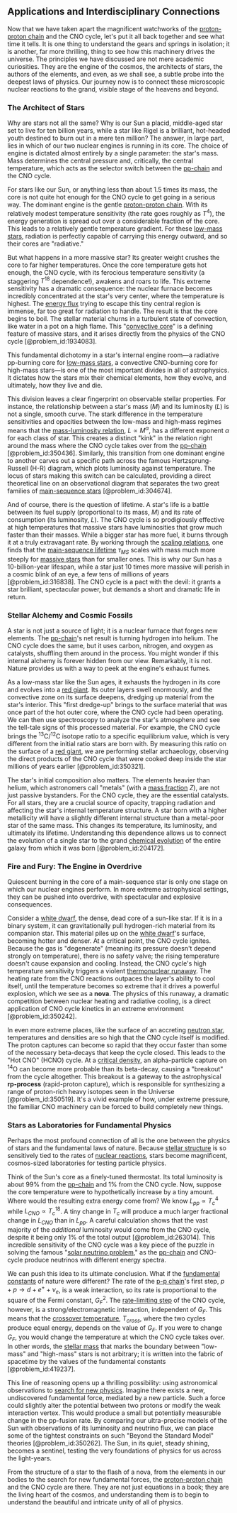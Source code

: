 ## Applications and Interdisciplinary Connections

Now that we have taken apart the magnificent watchworks of the [proton-proton chain](@article_id:160156) and the CNO cycle, let's put it all back together and see what time it tells. It is one thing to understand the gears and springs in isolation; it is another, far more thrilling, thing to see how this machinery drives the universe. The principles we have discussed are not mere academic curiosities. They are the engine of the cosmos, the architects of stars, the authors of the elements, and even, as we shall see, a subtle probe into the deepest laws of physics. Our journey now is to connect these microscopic nuclear reactions to the grand, visible stage of the heavens and beyond.

### The Architect of Stars

Why are stars not all the same? Why is our Sun a placid, middle-aged star set to live for ten billion years, while a star like Rigel is a brilliant, hot-headed youth destined to burn out in a mere ten million? The answer, in large part, lies in which of our two nuclear engines is running in its core. The choice of engine is dictated almost entirely by a single parameter: the star's mass. Mass determines the central pressure and, critically, the central temperature, which acts as the selector switch between the [pp-chain](@article_id:157106) and the CNO cycle.

For stars like our Sun, or anything less than about 1.5 times its mass, the core is not quite hot enough for the CNO cycle to get going in a serious way. The dominant engine is the gentle [proton-proton chain](@article_id:160156). With its relatively modest temperature sensitivity (the rate goes roughly as $T^4$), the energy generation is spread out over a considerable fraction of the core. This leads to a relatively gentle temperature gradient. For these [low-mass stars](@article_id:160946), radiation is perfectly capable of carrying this energy outward, and so their cores are "radiative."

But what happens in a more massive star? Its greater weight crushes the core to far higher temperatures. Once the core temperature gets hot enough, the CNO cycle, with its ferocious temperature sensitivity (a staggering $T^{18}$ dependence!), awakens and roars to life. This extreme sensitivity has a dramatic consequence: the nuclear furnace becomes incredibly concentrated at the star's very center, where the temperature is highest. The [energy flux](@article_id:265562) trying to escape this tiny central region is immense, far too great for radiation to handle. The result is that the core begins to boil. The stellar material churns in a turbulent state of convection, like water in a pot on a high flame. This "[convective core](@article_id:158065)" is a defining feature of massive stars, and it arises directly from the physics of the CNO cycle [@problem_id:1934083].

This fundamental dichotomy in a star's internal engine room—a radiative pp-burning core for [low-mass stars](@article_id:160946), a convective CNO-burning core for high-mass stars—is one of the most important divides in all of astrophysics. It dictates how the stars mix their chemical elements, how they evolve, and ultimately, how they live and die.

This division leaves a clear fingerprint on observable stellar properties. For instance, the relationship between a star's mass ($M$) and its luminosity ($L$) is not a single, smooth curve. The stark difference in the temperature sensitivities and opacities between the low-mass and high-mass regimes means that the [mass-luminosity relation](@article_id:160991), $L \propto M^\alpha$, has a different exponent $\alpha$ for each class of star. This creates a distinct "kink" in the relation right around the mass where the CNO cycle takes over from the [pp-chain](@article_id:157106) [@problem_id:350436]. Similarly, this transition from one dominant engine to another carves out a specific path across the famous Hertzsprung-Russell (H-R) diagram, which plots luminosity against temperature. The locus of stars making this switch can be calculated, providing a direct theoretical line on an observational diagram that separates the two great families of [main-sequence stars](@article_id:267310) [@problem_id:304674].

And of course, there is the question of lifetime. A star's life is a battle between its fuel supply (proportional to its mass, $M$) and its rate of consumption (its luminosity, $L$). The CNO cycle is so prodigiously effective at high temperatures that massive stars have luminosities that grow much faster than their masses. While a bigger star has more fuel, it burns through it at a truly extravagant rate. By working through the [scaling relations](@article_id:136356), one finds that the [main-sequence lifetime](@article_id:160304) $\tau_{MS}$ scales with mass much more steeply for [massive stars](@article_id:159390) than for smaller ones. This is why our Sun has a 10-billion-year lifespan, while a star just 10 times more massive will perish in a cosmic blink of an eye, a few tens of millions of years [@problem_id:316838]. The CNO cycle is a pact with the devil: it grants a star brilliant, spectacular power, but demands a short and dramatic life in return.

### Stellar Alchemy and Cosmic Fossils

A star is not just a source of light; it is a nuclear furnace that forges new elements. The [pp-chain](@article_id:157106)'s net result is turning hydrogen into helium. The CNO cycle does the same, but it uses carbon, nitrogen, and oxygen as catalysts, shuffling them around in the process. You might wonder if this internal alchemy is forever hidden from our view. Remarkably, it is not. Nature provides us with a way to peek at the engine's exhaust fumes.

As a low-mass star like the Sun ages, it exhausts the hydrogen in its core and evolves into a [red giant](@article_id:158245). Its outer layers swell enormously, and the convective zone on its surface deepens, dredging up material from the star's interior. This "first dredge-up" brings to the surface material that was once part of the hot outer core, where the CNO cycle had been operating. We can then use spectroscopy to analyze the star's atmosphere and see the tell-tale signs of this processed material. For example, the CNO cycle brings the $^{13}\text{C}/^{12}\text{C}$ isotope ratio to a specific equilibrium value, which is very different from the initial ratio stars are born with. By measuring this ratio on the surface of a [red giant](@article_id:158245), we are performing stellar archaeology, observing the direct products of the CNO cycle that were cooked deep inside the star millions of years earlier [@problem_id:350321].

The star's initial composition also matters. The elements heavier than helium, which astronomers call "metals" (with a [mass fraction](@article_id:161081) $Z$), are not just passive bystanders. For the CNO cycle, they are the essential catalysts. For all stars, they are a crucial source of opacity, trapping radiation and affecting the star's internal temperature structure. A star born with a higher metallicity will have a slightly different internal structure than a metal-poor star of the same mass. This changes its temperature, its luminosity, and ultimately its lifetime. Understanding this dependence allows us to connect the evolution of a single star to the grand [chemical evolution](@article_id:144219) of the entire galaxy from which it was born [@problem_id:204172].

### Fire and Fury: The Engine in Overdrive

Quiescent burning in the core of a main-sequence star is only one stage on which our nuclear engines perform. In more extreme astrophysical settings, they can be pushed into overdrive, with spectacular and explosive consequences.

Consider a [white dwarf](@article_id:146102), the dense, dead core of a sun-like star. If it is in a binary system, it can gravitationally pull hydrogen-rich material from its companion star. This material piles up on the [white dwarf](@article_id:146102)'s surface, becoming hotter and denser. At a critical point, the CNO cycle ignites. Because the gas is "degenerate" (meaning its pressure doesn't depend strongly on temperature), there is no safety valve; the rising temperature doesn't cause expansion and cooling. Instead, the CNO cycle's high temperature sensitivity triggers a violent [thermonuclear runaway](@article_id:159183). The heating rate from the CNO reactions outpaces the layer's ability to cool itself, until the temperature becomes so extreme that it drives a powerful explosion, which we see as a **nova**. The physics of this runaway, a dramatic competition between nuclear heating and radiative cooling, is a direct application of CNO cycle kinetics in an extreme environment [@problem_id:350242].

In even more extreme places, like the surface of an accreting [neutron star](@article_id:146765), temperatures and densities are so high that the CNO cycle itself is modified. The proton captures can become so rapid that they occur faster than some of the necessary beta-decays that keep the cycle closed. This leads to the "Hot CNO" (HCNO) cycle. At a [critical density](@article_id:161533), an alpha-particle capture on $^{14}\text{O}$ can become more probable than its beta-decay, causing a "breakout" from the cycle altogether. This breakout is a gateway to the astrophysical **rp-process** (rapid-proton capture), which is responsible for synthesizing a range of proton-rich heavy isotopes seen in the Universe [@problem_id:350519]. It's a vivid example of how, under extreme pressure, the familiar CNO machinery can be forced to build completely new things.

### Stars as Laboratories for Fundamental Physics

Perhaps the most profound connection of all is the one between the physics of stars and the fundamental laws of nature. Because [stellar structure](@article_id:135867) is so sensitively tied to the rates of [nuclear reactions](@article_id:158947), stars become magnificent, cosmos-sized laboratories for testing particle physics.

Think of the Sun's core as a finely-tuned thermostat. Its total luminosity is about 99% from the [pp-chain](@article_id:157106) and 1% from the CNO cycle. Now, suppose the core temperature were to hypothetically increase by a tiny amount. Where would the resulting extra energy come from? We know $L_{pp} \propto T_c^4$ while $L_{CNO} \propto T_c^{18}$. A tiny change in $T_c$ will produce a much larger fractional change in $L_{CNO}$ than in $L_{pp}$. A careful calculation shows that the vast majority of the *additional* luminosity would come from the CNO cycle, despite it being only 1% of the total output [@problem_id:263014]. This incredible sensitivity of the CNO cycle was a key piece of the puzzle in solving the famous "[solar neutrino problem](@article_id:157524)," as the [pp-chain](@article_id:157106) and CNO-cycle produce neutrinos with different energy spectra.

We can push this idea to its ultimate conclusion. What if the [fundamental constants](@article_id:148280) of nature were different? The rate of the [p-p chain](@article_id:160611)'s first step, $p + p \to d + e^+ + \nu_e$, is a weak interaction, so its rate is proportional to the square of the Fermi constant, $G_F^2$. The [rate-limiting step](@article_id:150248) of the CNO cycle, however, is a strong/electromagnetic interaction, independent of $G_F$. This means that the [crossover temperature](@article_id:180699), $T_{cross}$, where the two cycles produce equal energy, depends on the value of $G_F$. If you were to change $G_F$, you would change the temperature at which the CNO cycle takes over. In other words, the [stellar mass](@article_id:157154) that marks the boundary between "low-mass" and "high-mass" stars is not arbitrary; it is written into the fabric of spacetime by the values of the fundamental constants [@problem_id:419237].

This line of reasoning opens up a thrilling possibility: using astronomical observations to [search for new physics](@article_id:158642). Imagine there exists a new, undiscovered fundamental force, mediated by a new particle. Such a force could slightly alter the potential between two protons or modify the weak interaction vertex. This would produce a small but potentially measurable change in the pp-fusion rate. By comparing our ultra-precise models of the Sun with observations of its luminosity and neutrino flux, we can place some of the tightest constraints on such "Beyond the Standard Model" theories [@problem_id:350262]. The Sun, in its quiet, steady shining, becomes a sentinel, testing the very foundations of physics for us across the light-years.

From the structure of a star to the flash of a nova, from the elements in our bodies to the search for new fundamental forces, the [proton-proton chain](@article_id:160156) and the CNO cycle are there. They are not just equations in a book; they are the living heart of the cosmos, and understanding them is to begin to understand the beautiful and intricate unity of all of physics.